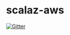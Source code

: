 # scalaz-aws

[![Gitter](https://badges.gitter.im/scalaz/scalaz-aws.svg)](https://gitter.im/scalaz/scalaz-aws?utm_source=badge&utm_medium=badge&utm_campaign=pr-badge&utm_content=badge)